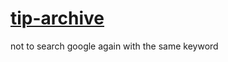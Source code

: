# [tip-archive](https://github.com/moonheekim0118/tip-archive/issues)

not to search google again with the same keyword

